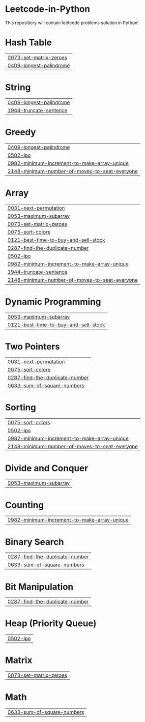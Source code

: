 # Leetcode-in-Python
This repositiory will contain leetcode problems solution in Python!


# Hash Table
|  |
| ------- |
| [0073-set-matrix-zeroes](https://github.com/anveshajain19/Leetcode/tree/master/0073-set-matrix-zeroes) |
| [0409-longest-palindrome](https://github.com/anveshajain19/Leetcode/tree/master/0409-longest-palindrome) |
# String
|  |
| ------- |
| [0409-longest-palindrome](https://github.com/anveshajain19/Leetcode/tree/master/0409-longest-palindrome) |
| [1944-truncate-sentence](https://github.com/anveshajain19/Leetcode/tree/master/1944-truncate-sentence) |
# Greedy
|  |
| ------- |
| [0409-longest-palindrome](https://github.com/anveshajain19/Leetcode/tree/master/0409-longest-palindrome) |
| [0502-ipo](https://github.com/anveshajain19/Leetcode/tree/master/0502-ipo) |
| [0982-minimum-increment-to-make-array-unique](https://github.com/anveshajain19/Leetcode/tree/master/0982-minimum-increment-to-make-array-unique) |
| [2148-minimum-number-of-moves-to-seat-everyone](https://github.com/anveshajain19/Leetcode/tree/master/2148-minimum-number-of-moves-to-seat-everyone) |
# Array
|  |
| ------- |
| [0031-next-permutation](https://github.com/anveshajain19/Leetcode/tree/master/0031-next-permutation) |
| [0053-maximum-subarray](https://github.com/anveshajain19/Leetcode/tree/master/0053-maximum-subarray) |
| [0073-set-matrix-zeroes](https://github.com/anveshajain19/Leetcode/tree/master/0073-set-matrix-zeroes) |
| [0075-sort-colors](https://github.com/anveshajain19/Leetcode/tree/master/0075-sort-colors) |
| [0121-best-time-to-buy-and-sell-stock](https://github.com/anveshajain19/Leetcode/tree/master/0121-best-time-to-buy-and-sell-stock) |
| [0287-find-the-duplicate-number](https://github.com/anveshajain19/Leetcode/tree/master/0287-find-the-duplicate-number) |
| [0502-ipo](https://github.com/anveshajain19/Leetcode/tree/master/0502-ipo) |
| [0982-minimum-increment-to-make-array-unique](https://github.com/anveshajain19/Leetcode/tree/master/0982-minimum-increment-to-make-array-unique) |
| [1944-truncate-sentence](https://github.com/anveshajain19/Leetcode/tree/master/1944-truncate-sentence) |
| [2148-minimum-number-of-moves-to-seat-everyone](https://github.com/anveshajain19/Leetcode/tree/master/2148-minimum-number-of-moves-to-seat-everyone) |
# Dynamic Programming
|  |
| ------- |
| [0053-maximum-subarray](https://github.com/anveshajain19/Leetcode/tree/master/0053-maximum-subarray) |
| [0121-best-time-to-buy-and-sell-stock](https://github.com/anveshajain19/Leetcode/tree/master/0121-best-time-to-buy-and-sell-stock) |
# Two Pointers
|  |
| ------- |
| [0031-next-permutation](https://github.com/anveshajain19/Leetcode/tree/master/0031-next-permutation) |
| [0075-sort-colors](https://github.com/anveshajain19/Leetcode/tree/master/0075-sort-colors) |
| [0287-find-the-duplicate-number](https://github.com/anveshajain19/Leetcode/tree/master/0287-find-the-duplicate-number) |
| [0633-sum-of-square-numbers](https://github.com/anveshajain19/Leetcode/tree/master/0633-sum-of-square-numbers) |
# Sorting
|  |
| ------- |
| [0075-sort-colors](https://github.com/anveshajain19/Leetcode/tree/master/0075-sort-colors) |
| [0502-ipo](https://github.com/anveshajain19/Leetcode/tree/master/0502-ipo) |
| [0982-minimum-increment-to-make-array-unique](https://github.com/anveshajain19/Leetcode/tree/master/0982-minimum-increment-to-make-array-unique) |
| [2148-minimum-number-of-moves-to-seat-everyone](https://github.com/anveshajain19/Leetcode/tree/master/2148-minimum-number-of-moves-to-seat-everyone) |
# Divide and Conquer
|  |
| ------- |
| [0053-maximum-subarray](https://github.com/anveshajain19/Leetcode/tree/master/0053-maximum-subarray) |
# Counting
|  |
| ------- |
| [0982-minimum-increment-to-make-array-unique](https://github.com/anveshajain19/Leetcode/tree/master/0982-minimum-increment-to-make-array-unique) |
# Binary Search
|  |
| ------- |
| [0287-find-the-duplicate-number](https://github.com/anveshajain19/Leetcode/tree/master/0287-find-the-duplicate-number) |
| [0633-sum-of-square-numbers](https://github.com/anveshajain19/Leetcode/tree/master/0633-sum-of-square-numbers) |
# Bit Manipulation
|  |
| ------- |
| [0287-find-the-duplicate-number](https://github.com/anveshajain19/Leetcode/tree/master/0287-find-the-duplicate-number) |
# Heap (Priority Queue)
|  |
| ------- |
| [0502-ipo](https://github.com/anveshajain19/Leetcode/tree/master/0502-ipo) |
# Matrix
|  |
| ------- |
| [0073-set-matrix-zeroes](https://github.com/anveshajain19/Leetcode/tree/master/0073-set-matrix-zeroes) |
# Math
|  |
| ------- |
| [0633-sum-of-square-numbers](https://github.com/anveshajain19/Leetcode/tree/master/0633-sum-of-square-numbers) |